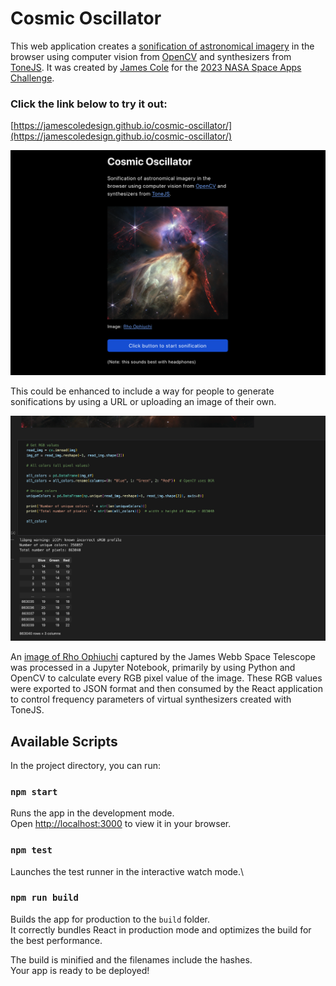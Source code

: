 # Cosmic Oscillator

This web application creates a [sonification of astronomical imagery](https://science.nasa.gov/mission/hubble/multimedia/sonifications) in the browser using computer vision from [OpenCV](https://opencv.org/) and synthesizers from [ToneJS](https://tonejs.github.io/). It was created by [James Cole](https://www.linkedin.com/in/jcoledesign/) for the [2023 NASA Space Apps Challenge](https://www.spaceappschallenge.org/2023/find-a-team/oscillate/?tab=project).

### Click the link below to try it out:  
[https://jamescoledesign.github.io/cosmic-oscillator/](https://jamescoledesign.github.io/cosmic-oscillator/)  

![Cosmic Oscillator User Interface](./src/images/co-screenshot.png)

This could be enhanced to include a way for people to generate sonifications by using a URL or uploading an image of their own. 

![Analyzing image data](./src/images/pixels.png)

An [image of Rho Ophiuchi](https://webbtelescope.org/contents/media/images/2023/128/01H449193V5Q4Q6GFBKXAZ3S03) captured by the James Webb Space Telescope was processed in a Jupyter Notebook, primarily by using Python and OpenCV to calculate every RGB pixel value of the image. These RGB values were exported to JSON format and then consumed by the React application to control frequency parameters of virtual synthesizers created with ToneJS.

## Available Scripts

In the project directory, you can run:

### `npm start`

Runs the app in the development mode.\
Open [http://localhost:3000](http://localhost:3000) to view it in your browser.

### `npm test`

Launches the test runner in the interactive watch mode.\


### `npm run build`

Builds the app for production to the `build` folder.\
It correctly bundles React in production mode and optimizes the build for the best performance.

The build is minified and the filenames include the hashes.\
Your app is ready to be deployed!